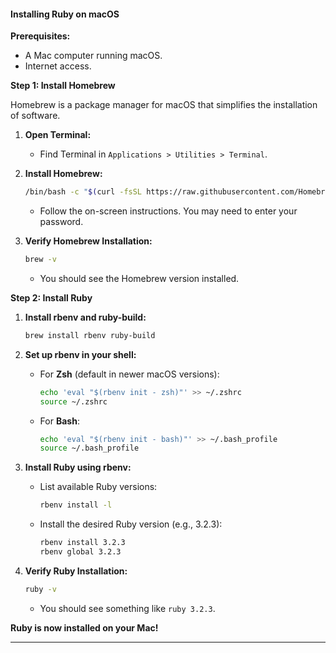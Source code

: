 #### **Installing Ruby on macOS**

**Prerequisites:**

- A Mac computer running macOS.
- Internet access.

**Step 1: Install Homebrew**

Homebrew is a package manager for macOS that simplifies the installation of software.

1. **Open Terminal:**

   - Find Terminal in `Applications > Utilities > Terminal`.

2. **Install Homebrew:**

   ```bash
   /bin/bash -c "$(curl -fsSL https://raw.githubusercontent.com/Homebrew/install/HEAD/install.sh)"
   ```

   - Follow the on-screen instructions. You may need to enter your password.

3. **Verify Homebrew Installation:**

   ```bash
   brew -v
   ```

   - You should see the Homebrew version installed.

**Step 2: Install Ruby**

1. **Install rbenv and ruby-build:**

   ```bash
   brew install rbenv ruby-build
   ```

2. **Set up rbenv in your shell:**

   - For **Zsh** (default in newer macOS versions):

     ```bash
     echo 'eval "$(rbenv init - zsh)"' >> ~/.zshrc
     source ~/.zshrc
     ```

   - For **Bash**:

     ```bash
     echo 'eval "$(rbenv init - bash)"' >> ~/.bash_profile
     source ~/.bash_profile
     ```

3. **Install Ruby using rbenv:**

   - List available Ruby versions:

     ```bash
     rbenv install -l
     ```

   - Install the desired Ruby version (e.g., 3.2.3):

     ```bash
     rbenv install 3.2.3
     rbenv global 3.2.3
     ```

4. **Verify Ruby Installation:**

   ```bash
   ruby -v
   ```

   - You should see something like `ruby 3.2.3`.

**Ruby is now installed on your Mac!**

---
